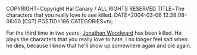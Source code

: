 COPYRIGHT=Copyright Hal Canary / ALL RIGHTS RESERVED
TITLE=The characters that you really love to see killed.
DATE=2004-03-06 12:38:08-06:00 (CST)
POSTID=186
CATEGORIES=tv;

For the third time in two years, [Jonathan Woodward](http://imdb.com/name/nm0940950/) has been killed. He plays the characters that you really love to hate. I no longer feel sad when he dies, because I know that he'll show up somewhere again and die again.
